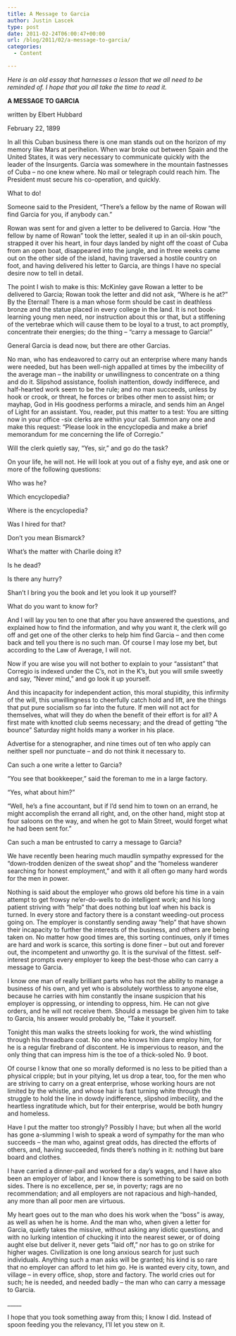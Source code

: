 ```yaml
---
title: A Message to Garcia
author: Justin Lascek
type: post
date: 2011-02-24T06:00:47+00:00
url: /blog/2011/02/a-message-to-garcia/
categories:
  - Content

---
```

_Here is an old essay that harnesses a lesson that we all need to be reminded of. I hope that you all take the time to read it._ 
  

  
**A MESSAGE TO GARCIA**
  
written by Elbert Hubbard
  
February 22, 1899
  

  
In all this Cuban business there is one man stands out on the horizon of my memory like Mars at perihelion. When war broke out between Spain and the United States, it was very necessary to communicate quickly with the leader of the Insurgents. Garcia was somewhere in the mountain fastnesses of Cuba &#8211; no one knew where. No mail or telegraph could reach him. The President must secure his co-operation, and quickly.
  

  
What to do!
  

  
Someone said to the President, &#8220;There&#8217;s a fellow by the name of Rowan will find Garcia for you, if anybody can.&#8221;
  

  
Rowan was sent for and given a letter to be delivered to Garcia. How &#8220;the fellow by name of Rowan&#8221; took the letter, sealed it up in an oil-skin pouch, strapped it over his heart, in four days landed by night off the coast of Cuba from an open boat, disappeared into the jungle, and in three weeks came out on the other side of the island, having traversed a hostile country on foot, and having delivered his letter to Garcia, are things I have no special desire now to tell in detail.
  

  
The point I wish to make is this: McKinley gave Rowan a letter to be delivered to Garcia; Rowan took the letter and did not ask, &#8220;Where is he at?&#8221; By the Eternal! There is a man whose form should be cast in deathless bronze and the statue placed in every college in the land. It is not book-learning young men need, nor instruction about this or that, but a stiffening of the vertebrae which will cause them to be loyal to a trust, to act promptly, concentrate their energies; do the thing &#8211; &#8220;carry a message to Garcia!&#8221;
  

  
General Garcia is dead now, but there are other Garcias.
  

  
No man, who has endeavored to carry out an enterprise where many hands were needed, but has been well-nigh appalled at times by the imbecility of the average man &#8211; the inability or unwillingness to concentrate on a thing and do it. Slipshod assistance, foolish inattention, dowdy indifferece, and half-hearted work seem to be the rule; and no man succeeds, unless by hook or crook, or threat, he forces or bribes other men to assist him; or mayhap, God in His goodness performs a miracle, and sends him an Angel of Light for an assistant. You, reader, put this matter to a test: You are sitting now in your office -six clerks are within your call. Summon any one and make this request: &#8220;Please look in the encyclopedia and make a brief memorandum for me concerning the life of Corregio.&#8221;
  

  
Will the clerk quietly say, &#8220;Yes, sir,&#8221; and go do the task?

On your life, he will not. He will look at you out of a fishy eye, and ask one or more of the following questions:

Who was he?

Which encyclopedia?

Where is the encyclopedia?

Was I hired for that?

Don&#8217;t you mean Bismarck?

What&#8217;s the matter with Charlie doing it?

Is he dead?

Is there any hurry?

Shan&#8217;t I bring you the book and let you look it up yourself?

What do you want to know for?
  

  
And I will lay you ten to one that after you have answered the questions, and explained how to find the information, and why you want it, the clerk will go off and get one of the other clerks to help him find Garcia &#8211; and then come back and tell you there is no such man. Of course I may lose my bet, but according to the Law of Average, I will not.
  

  
Now if you are wise you will not bother to explain to your &#8220;assistant&#8221; that Corregio is indexed under the C&#8217;s, not in the K&#8217;s, but you will smile sweetly and say, &#8220;Never mind,&#8221; and go look it up yourself.
  

  
And this incapacity for independent action, this moral stupidity, this infirmity of the will, this unwillingness to cheerfully catch hold and lift, are the things that put pure socialism so far into the future. If men will not act for themselves, what will they do when the benefit of their effort is for all? A first mate with knotted club seems necessary; and the dread of getting &#8220;the bounce&#8221; Saturday night holds many a worker in his place.
  

  
Advertise for a stenographer, and nine times out of ten who apply can neither spell nor punctuate &#8211; and do not think it necessary to.

Can such a one write a letter to Garcia?

&#8220;You see that bookkeeper,&#8221; said the foreman to me in a large factory.

&#8220;Yes, what about him?&#8221;

&#8220;Well, he&#8217;s a fine accountant, but if I&#8217;d send him to town on an errand, he might accomplish the errand all right, and, on the other hand, might stop at four saloons on the way, and when he got to Main Street, would forget what he had been sent for.&#8221;
  

  
Can such a man be entrusted to carry a message to Garcia?
  

  
We have recently been hearing much maudlin sympathy expressed for the &#8220;down-trodden denizen of the sweat shop&#8221; and the &#8220;homeless wanderer searching for honest employment,&#8221; and with it all often go many hard words for the men in power.
  

  
Nothing is said about the employer who grows old before his time in a vain attempt to get frowsy ne&#8217;er-do-wells to do intelligent work; and his long patient striving with &#8220;help&#8221; that does nothing but loaf when his back is turned. In every store and factory there is a constant weeding-out process going on. The employer is constantly sending away &#8220;help&#8221; that have shown their incapacity to further the interests of the business, and others are being taken on. No matter how good times are, this sorting continues, only if times are hard and work is scarce, this sorting is done finer &#8211; but out and forever out, the incompetent and unworthy go. It is the survival of the fittest. self-interest prompts every employer to keep the best-those who can carry a message to Garcia.
  

  
I know one man of really brilliant parts who has not the ability to manage a business of his own, and yet who is absolutely worthless to anyone else, because he carries with him constantly the insane suspicion that his employer is oppressing, or intending to oppress, him. He can not give orders, and he will not receive them. Should a message be given him to take to Garcia, his answer would probably be, &#8220;Take it yourself.
  

  
Tonight this man walks the streets looking for work, the wind whistling through his threadbare coat. No one who knows him dare employ him, for he is a regular firebrand of discontent. He is impervious to reason, and the only thing that can impress him is the toe of a thick-soled No. 9 boot.
  

  
Of course I know that one so morally deformed is no less to be pitied than a physical cripple; but in your pitying, let us drop a tear, too, for the men who are striving to carry on a great enterprise, whose working hours are not limited by the whistle, and whose hair is fast turning white through the struggle to hold the line in dowdy indifference, slipshod imbecility, and the heartless ingratitude which, but for their enterprise, would be both hungry and homeless.
  

  
Have I put the matter too strongly? Possibly I have; but when all the world has gone a-slumming I wish to speak a word of sympathy for the man who succeeds &#8211; the man who, against great odds, has directed the efforts of others, and, having succeeded, finds there&#8217;s nothing in it: nothing but bare board and clothes.
  

  
I have carried a dinner-pail and worked for a day&#8217;s wages, and I have also been an employer of labor, and I know there is something to be said on both sides. There is no excellence, per se, in poverty; rags are no recommendation; and all employers are not rapacious and high-handed, any more than all poor men are virtuous.
  

  
My heart goes out to the man who does his work when the &#8220;boss&#8221; is away, as well as when he is home. And the man who, when given a letter for Garcia, quietly takes the missive, without asking any idiotic questions, and with no lurking intention of chucking it into the nearest sewer, or of doing aught else but deliver it, never gets &#8220;laid off,&#8221; nor has to go on strike for higher wages. Civilization is one long anxious search for just such individuals. Anything such a man asks will be granted; his kind is so rare that no employer can afford to let him go. He is wanted every city, town, and village &#8211; in every office, shop, store and factory. The world cries out for such; he is needed, and needed badly &#8211; the man who can carry a message to Garcia.
  
\_____
  

  
I hope that you took something away from this; I know I did. Instead of spoon feeding you the relevancy, I&#8217;ll let you stew on it.
